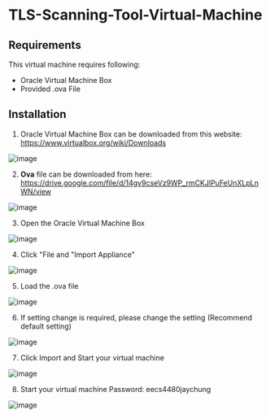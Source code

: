 # TLS-Scanning-Tool-Virtual-Machine

## Requirements 

This virtual machine requires following:
- Oracle Virtual Machine Box
- Provided .ova File

## Installation 

1. Oracle Virtual Machine Box can be downloaded from this website: https://www.virtualbox.org/wiki/Downloads </br>

![image](https://user-images.githubusercontent.com/79100627/183142784-6d8af3e8-c3fc-4c7d-b256-77867d9402b4.png)

2. <b>Ova</b> file can be downloaded from here: https://drive.google.com/file/d/14gy9cseVz9WP_rmCKJlPuFeUnXLpLnWN/view

![image](https://user-images.githubusercontent.com/79100627/183149052-6b6c9fe4-bd30-4531-b652-a35d35664101.png)

3. Open the Oracle Virtual Machine Box 

![image](https://user-images.githubusercontent.com/79100627/183142983-92b510e5-a327-4a30-9918-4f49cf3d1fd6.png)

4. Click "File and "Import Appliance"

![image](https://user-images.githubusercontent.com/79100627/183143057-a94adde8-cbfc-483e-8776-db58a89fa43f.png)

5. Load the .ova file

![image](https://user-images.githubusercontent.com/79100627/183143112-b71729c1-5662-49f7-833e-8caddc876270.png)

6. If setting change is required, please change the setting (Recommend default setting)

![image](https://user-images.githubusercontent.com/79100627/183148795-fde7aafd-481f-492a-9cff-385fd9aeb568.png)

7. Click Import and Start your virtual machine

![image](https://user-images.githubusercontent.com/79100627/183148860-57f6810a-d217-467d-8943-1e05555b656c.png)

8. Start your virtual machine Password: eecs4480jaychung

![image](https://user-images.githubusercontent.com/79100627/183148955-d460c135-0479-4c81-906b-a54dd9c0c625.png)
